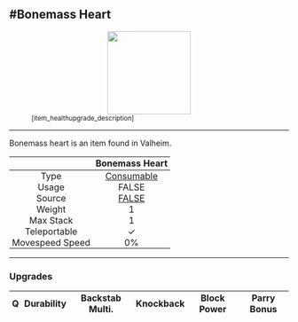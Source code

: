 <meta property="og:title" content="Bonemass Heart - MoreValheim" /><meta property="og:type" content="website" /><meta property="og:image" content="/assets/bonemass_heart.png" /><meta property="og:description" content="Bonemass Heart is an item found in Valheim." /><meta name="theme-color" content="#546D78"><meta name="twitter:card" content="summary_large_image">
#Bonemass Heart
-------------
<style>img {width:20px;}.tb {width:150px;display: block;margin-left: auto;margin-right: auto;}</style>

<style>.md-typeset table:not([class]) th:not([align]) {min-width:unset!important;}</style>
<style>td{padding:0em 0.3em!important;text-align:center!important;border-left:.05rem solid var(--md-default-fg-color--lightest)}</style>

<style>th{padding:0.1em 0.3em!important;text-align:center!important;font-weight:bold}</style>

<style>pre{text-align:right!important}</style>
<style>table tr td:first-child {border-left: 0;};</style>

<figure><img src="/assets/bonemass_heart.png" class="tb" /><figcaption><small>[item_healthupgrade_description]</small></figcaption></figure>

-------------

Bonemass heart is an item found in Valheim.

|        | Bonemass Heart              |
| ----------- | ------------------------------------ |
| Type | [Consumable](../../types/consumable)
| Usage | FALSE<br>
| Source | [FALSE](../../items/false)
| Weight | 1 |
| Max Stack | 1 |
| Teleportable | ✓
| Movespeed Speed | 0%


-------------

### Upgrades
| Q | Durability | Backstab Multi. | Knockback | Block Power | Parry Bonus
| - | - | - | - | - | - 
